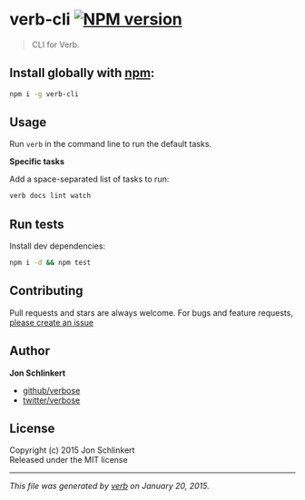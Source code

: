 # verb-cli [![NPM version](https://badge.fury.io/js/verb-cli.svg)](http://badge.fury.io/js/verb-cli)

> CLI for Verb.

## Install globally with [npm](npmjs.org):

```bash
npm i -g verb-cli
```

## Usage

Run `verb` in the command line to run the default tasks.

**Specific tasks**

Add a space-separated list of tasks to run:

```bash
verb docs lint watch
```

## Run tests

Install dev dependencies:

```bash
npm i -d && npm test
```

## Contributing
Pull requests and stars are always welcome. For bugs and feature requests, [please create an issue](https://github.com/verbose/verb-cli/issues)

## Author

**Jon Schlinkert**
 
+ [github/verbose](https://github.com/verbose)
+ [twitter/verbose](http://twitter.com/verbose) 

## License
Copyright (c) 2015 Jon Schlinkert  
Released under the MIT license

***

_This file was generated by [verb](https://github.com/assemble/verb) on January 20, 2015._
